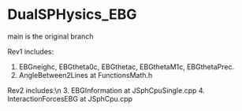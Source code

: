 # DualSPHysics_EBG
main is the original branch

Rev1 includes:
  1. EBGneighc, EBGtheta0c, EBGthetac, EBGthetaM1c, EBGthetaPrec.
  2. AngleBetween2Lines at FunctionsMath.h
 
Rev2 includes:\n
  3. EBGInformation at JSphCpuSingle.cpp
  4. InteractionForcesEBG at JSphCpu.cpp
